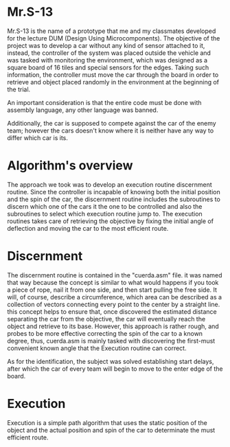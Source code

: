 # Mr.S-13

Mr.S-13 is the name of a prototype that me and my classmates developed for the lecture DUM (Design Using Microcomponents). The objective of the project was to develop a car without any kind of sensor attached to it, instead, the controller of the system was placed outside the vehicle and was tasked with monitoring the environment, which was designed as a square board of 16 tiles and special sensors for the edges. Taking such information, the controller must move the car through the board in order to retrieve and object placed randomly in the environment at the beginning of the trial.

An important consideration is that the entire code must be done with assembly language, any other language was banned.

Additionally, the car is supposed to compete against the car of the enemy team; however the cars doesn't know where it is neither have any way to differ which car is its.

# Algorithm's overview

The approach we took was to develop an execution routine discernment routine. Since the controller is incapable of knowing both the initial position and the spin of the car, the discernment routine includes the subroutines to discern which one of the cars it the one to be controlled and also the subroutines to select which execution routine jump to.
The execution routines takes care of retrieving the objective by fixing the initial angle of deflection and moving the car to the most efficient route.

# Discernment
The discernment routine is contained in the "cuerda.asm" file. it was named that way because the concept is similar to what would happens if you took a piece of rope, nail it from one side, and then start pulling the free side. It will, of course, describe a circumference, which area can be described as a collection of vectors connecting every point to the center by a straight line. this concept helps to ensure that, once discovered the estimated distance separating the car from the objective, the car will eventually reach the object and retrieve to its base.
However, this approach is rather rough, and probes to be more effective correcting the spin of the car to a known degree, thus, cuerda.asm is mainly tasked with discovering the first-must convenient known angle that the Execution routine can correct.

As for the identification, the subject was solved establishing start delays, after which the car of every team will begin to move to the enter edge of the board.

# Execution
Execution is a simple path algorithm that uses the static position of the object and the actual position and spin of the car to determinate the must efficient route.
